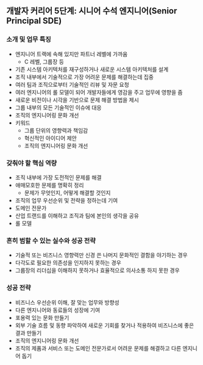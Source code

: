 ## 개발자 커리어 5단계: 시니어 수석 엔지니어(Senior Principal SDE)

### 소개 및 업무 특징

- 엔지니어 트랙에 속해 있지만 파트너 레벨에 가까움
  - C 레벨, 그룹장 등
- 기존 시스템 아키텍처를 재구성하거나 새로운 시스템 아키텍처를 설계
- 조직 내부에서 기술적으로 가장 어려운 문제를 해결하는데 집중
- 여러 팀과 조직으로부터 기술적인 리뷰 및 자문 요청
- 여러 엔지니어의 롤 모델이 되어 개발자들에게 영감을 주고 업무에 영향을 줌
- 새로운 비전이나 시각을 기반으로 문제 해결 방법을 제시
- 그룹 내부의 모든 기술적인 이슈에 대응
- 조직의 엔지니어링 문화 개선
- 키워드
  - 그룹 단위의 영향력과 책임감
  - 혁신적인 아이디어 제안
  - 조직의 엔지니어링 문화 개선

### 갖춰야 할 핵심 역량

- 조직 내부에 가장 도전적인 문제를 해결
- 애매모호한 문제를 명확히 정리
  - 문제가 무엇인지, 어떻게 해결할 것인지
- 조직의 업무 우선순위 및 전략을 정하는데 기여
- 도메인 전문가
- 산업 트랜드를 이해하고 조직과 팀에 본인의 생각을 공유
- 롤 모델

### 흔히 범할 수 있는 실수와 성공 전략

- 기술적 또는 비즈니스 영향력만 신경 쓴 나머지 문화적인 결함을 야기하는 경우
- 다각도로 필요한 의존성을 인지하지 못하는 경우
- 그룹장의 리더십을 이해하지 못하거나 효율적으로 의사소통 하지 못한 경우

### 성공 전략

- 비즈니스 우선순위 이해, 잘 맞는 업무와 방향성
- 다른 엔지니어와 동료들의 성장에 기여
- 포용력 있는 문화 만들기
- 외부 기술 흐름 및 동향 파악하여 새로운 기회를 찾거나 적용하여 비즈니스에 좋은 결과 만들기
- 조직의 엔지니어링 문화 개선
- 조직의 제품과 서비스 또는 도메인 전문가로서 어려운 문제를 해결하고 다른 엔지니어 돕기